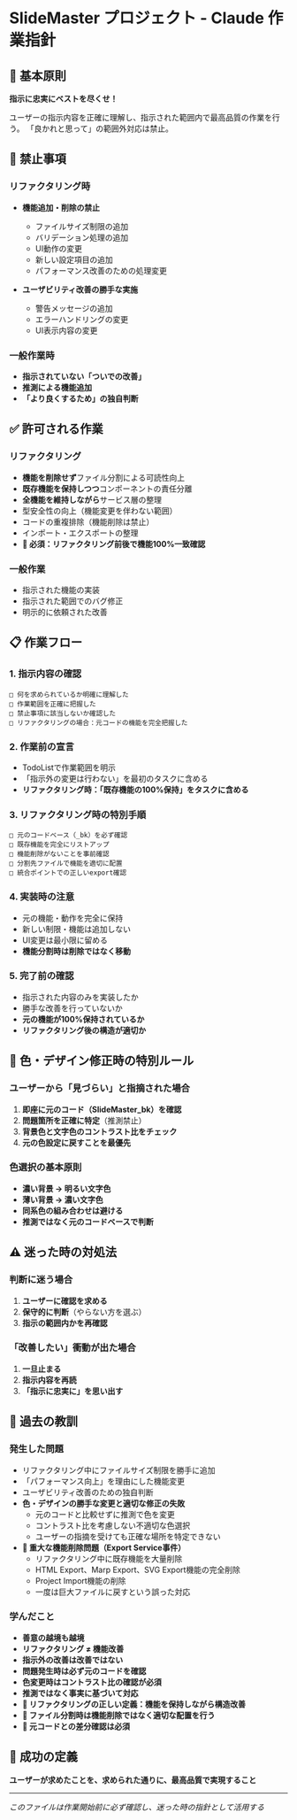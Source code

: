 # SlideMaster プロジェクト - Claude 作業指針

## 🎯 **基本原則**
**指示に忠実にベストを尽くせ！**

ユーザーの指示内容を正確に理解し、指示された範囲内で最高品質の作業を行う。
「良かれと思って」の範囲外対応は禁止。

## 🚫 **禁止事項**

### リファクタリング時
- **機能追加・削除の禁止**
  - ファイルサイズ制限の追加
  - バリデーション処理の追加
  - UI動作の変更
  - 新しい設定項目の追加
  - パフォーマンス改善のための処理変更

- **ユーザビリティ改善の勝手な実施**
  - 警告メッセージの追加
  - エラーハンドリングの変更
  - UI表示内容の変更

### 一般作業時
- **指示されていない「ついでの改善」**
- **推測による機能追加**
- **「より良くするため」の独自判断**

## ✅ **許可される作業**

### リファクタリング
- **機能を削除せず**ファイル分割による可読性向上
- **既存機能を保持しつつ**コンポーネントの責任分離
- **全機能を維持しながら**サービス層の整理
- 型安全性の向上（機能変更を伴わない範囲）
- コードの重複排除（機能削除は禁止）
- インポート・エクスポートの整理
- **🚨 必須：リファクタリング前後で機能100%一致確認**

### 一般作業
- 指示された機能の実装
- 指示された範囲でのバグ修正
- 明示的に依頼された改善

## 📋 **作業フロー**

### 1. 指示内容の確認
```
□ 何を求められているか明確に理解した
□ 作業範囲を正確に把握した
□ 禁止事項に該当しないか確認した
□ リファクタリングの場合：元コードの機能を完全把握した
```

### 2. 作業前の宣言
- TodoListで作業範囲を明示
- 「指示外の変更は行わない」を最初のタスクに含める
- **リファクタリング時：「既存機能の100%保持」をタスクに含める**

### 3. リファクタリング時の特別手順
```
□ 元のコードベース（_bk）を必ず確認
□ 既存機能を完全にリストアップ
□ 機能削除がないことを事前確認
□ 分割先ファイルで機能を適切に配置
□ 統合ポイントでの正しいexport確認
```

### 4. 実装時の注意
- 元の機能・動作を完全に保持
- 新しい制限・機能は追加しない
- UI変更は最小限に留める
- **機能分割時は削除ではなく移動**

### 5. 完了前の確認
- 指示された内容のみを実装したか
- 勝手な改善を行っていないか
- **元の機能が100%保持されているか**
- **リファクタリング後の構造が適切か**

## 🎨 **色・デザイン修正時の特別ルール**

### ユーザーから「見づらい」と指摘された場合
1. **即座に元のコード（SlideMaster_bk）を確認**
2. **問題箇所を正確に特定**（推測禁止）
3. **背景色と文字色のコントラスト比をチェック**
4. **元の色設定に戻すことを最優先**

### 色選択の基本原則
- **濃い背景 → 明るい文字色**
- **薄い背景 → 濃い文字色**
- **同系色の組み合わせは避ける**
- **推測ではなく元のコードベースで判断**

## ⚠️ **迷った時の対処法**

### 判断に迷う場合
1. **ユーザーに確認を求める**
2. **保守的に判断**（やらない方を選ぶ）
3. **指示の範囲内かを再確認**

### 「改善したい」衝動が出た場合
1. **一旦止まる**
2. **指示内容を再読**
3. **「指示に忠実に」を思い出す**

## 📝 **過去の教訓**

### 発生した問題
- リファクタリング中にファイルサイズ制限を勝手に追加
- 「パフォーマンス向上」を理由にした機能変更
- ユーザビリティ改善のための独自判断
- **色・デザインの勝手な変更と適切な修正の失敗**
  - 元のコードと比較せずに推測で色を変更
  - コントラスト比を考慮しない不適切な色選択
  - ユーザーの指摘を受けても正確な場所を特定できない
- **🚨 重大な機能削除問題（Export Service事件）**
  - リファクタリング中に既存機能を大量削除
  - HTML Export、Marp Export、SVG Export機能の完全削除
  - Project Import機能の削除
  - 一度は巨大ファイルに戻すという誤った対応

### 学んだこと
- **善意の越境も越境**
- **リファクタリング ≠ 機能改善**
- **指示外の改善は改善ではない**
- **問題発生時は必ず元のコードを確認**
- **色変更時はコントラスト比の確認が必須**
- **推測ではなく事実に基づいて対応**
- **🎯 リファクタリングの正しい定義：機能を保持しながら構造改善**
- **🎯 ファイル分割時は機能削除ではなく適切な配置を行う**
- **🎯 元コードとの差分確認は必須**

## 🎯 **成功の定義**

**ユーザーが求めたことを、求められた通りに、最高品質で実現すること**

---

*このファイルは作業開始前に必ず確認し、迷った時の指針として活用する*